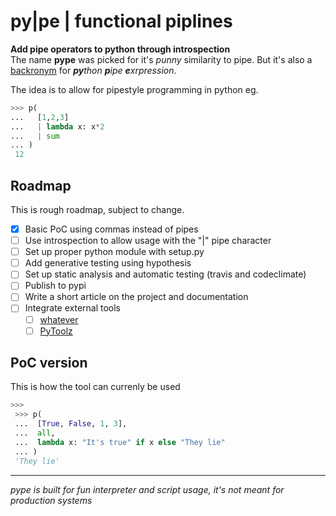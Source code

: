 # py|pe | functional piplines
**Add pipe operators to python through introspection**  
The name **pype** was picked for it's _punny_ similarity to pipe. But it's also a [backronym](https://en.wikipedia.org/wiki/Backronym) for _**py**thon **p**ipe **e**xrpression_. 
 

The idea is to allow for pipestyle programming in python eg.
```python
>>> p(
...   [1,2,3]
...   | lambda x: x*2
...   | sum
... )
 12
 ```

## Roadmap
This is rough roadmap, subject to change.    
- [x] Basic PoC using commas instead of pipes  
- [ ] Use introspection to allow usage with the "|" pipe character  
- [ ] Set up proper python module with setup.py
- [ ] Add generative testing using hypothesis
- [ ] Set up static analysis and automatic testing (travis and codeclimate)
- [ ] Publish to pypi
- [ ] Write a short article on the project and documentation
- [ ] Integrate external tools
  - [ ] [whatever](https://pypi.org/project/whatever/#description)
  - [ ] [PyToolz](https://github.com/pytoolz/toolz)
 
## PoC version
 This is how the tool can currenly be used

```python
>>>
 >>> p(
 ...  [True, False, 1, 3],
 ...  all,
 ...  lambda x: "It's true" if x else "They lie"
 ... )
 'They lie'

```

---
_pype is built for fun interpreter and script usage, it's not meant for production systems_
